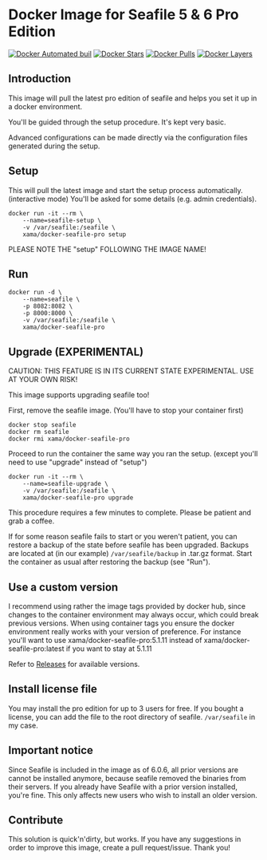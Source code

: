# Docker Image for Seafile 5 & 6 Pro Edition

[![Docker Automated buil](https://img.shields.io/docker/automated/xama/docker-seafile-pro.svg)]()
[![Docker Stars](https://img.shields.io/docker/stars/xama/docker-seafile-pro.svg)]()
[![Docker Pulls](https://img.shields.io/docker/pulls/xama/docker-seafile-pro.svg)]()
[![Docker Layers](https://images.microbadger.com/badges/image/xama/docker-seafile-pro.svg)]()

## Introduction

This image will pull the latest pro edition of seafile and helps you set it up in a docker environment.

You'll be guided through the setup procedure. It's kept very basic.

Advanced configurations can be made directly via the configuration files generated during the setup.

## Setup

This will pull the latest image and start the setup process automatically. (interactive mode)
You'll be asked for some details (e.g. admin credentials).

```
docker run -it --rm \
	--name=seafile-setup \
	-v /var/seafile:/seafile \
	xama/docker-seafile-pro setup
```

PLEASE NOTE THE "setup" FOLLOWING THE IMAGE NAME!

## Run

```
docker run -d \
	--name=seafile \
	-p 8082:8082 \
	-p 8000:8000 \
	-v /var/seafile:/seafile \
	xama/docker-seafile-pro
```

## Upgrade (EXPERIMENTAL)

CAUTION: THIS FEATURE IS IN ITS CURRENT STATE EXPERIMENTAL. USE AT YOUR OWN RISK!

This image supports upgrading seafile too!

First, remove the seafile image. (You'll have to stop your container first)

```
docker stop seafile
docker rm seafile
docker rmi xama/docker-seafile-pro
```

Proceed to run the container the same way you ran the setup. (except you'll need to use "upgrade" instead of "setup")

```
docker run -it --rm \
	--name=seafile-upgrade \
	-v /var/seafile:/seafile \
	xama/docker-seafile-pro upgrade
```

This procedure requires a few minutes to complete. Please be patient and grab a coffee.

If for some reason seafile fails to start or you weren't patient, you can restore a backup of the state before seafile has been upgraded.
Backups are located at (in our example) `/var/seafile/backup` in .tar.gz format.
Start the container as usual after restoring the backup (see "Run").

## Use a custom version

I recommend using rather the image tags provided by docker hub, since changes to the container environment may always occur, which could break previous versions. 
When using container tags you ensure the docker environment really works with your version of preference.
For instance you'll want to use xama/docker-seafile-pro:5.1.11 instead of xama/docker-seafile-pro:latest if you want to stay at 5.1.11

Refer to [Releases](https://github.com/xama5/docker-seafile-pro/releases)  for available versions.

## Install license file

You may install the pro edition for up to 3 users for free.
If you bought a license, you can add the file to the root directory of seafile.
`/var/seafile` in my case.

## Important notice

Since Seafile is included in the image as of 6.0.6, all prior versions are cannot be installed anymore, because seafile removed the binaries from their servers.
If you already have Seafile with a prior version installed, you're fine. This only affects new users who wish to install an older version.

## Contribute

This solution is quick'n'dirty, but works.
If you have any suggestions in order to improve this image, create a pull request/issue. Thank you!
